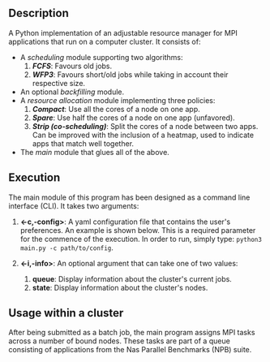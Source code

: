 ## Description
A Python implementation of an adjustable resource manager for MPI applications that run on a computer cluster. It consists of:
  - A *scheduling* module supporting two algorithms:
    1. ***FCFS***: Favours old jobs.
    2. ***WFP3***: Favours short/old jobs while taking in account their respective size.
  - An optional *backfilling* module.
  - A *resource allocation* module implementing three policies: 
    1. ***Compact***: Use all the cores of a node on one app.
    2. ***Spare***: Use half the cores of a node on one app (unfavored).
    3. ***Strip (co-scheduling)***: Split the cores of a node between two apps. Can be improved with the inclusion of a heatmap, used to indicate apps that match well together.
  - The *main* module that glues all of the above.

## Execution

The main module of this program has been designed as a command line interface (CLI). It takes two arguments:
1. **<-c,-config>**: A yaml configuration file that contains the user's preferences. An example is shown below. This is a required parameter for the commence of the execution. In order to run, simply type: `python3 main.py -c path/to/config`.

2. **<-i,-info>**: An optional argument that can take one of two values:
    1. **queue**: Display information about the cluster's current jobs.
    2. **state**: Display information about the cluster's nodes.

## Usage within a cluster

After being submitted as a batch job, the main program assigns MPI tasks across a number of bound nodes. These tasks are part of a queue consisting of applications from the Nas Parallel Benchmarks (NPB) suite.
